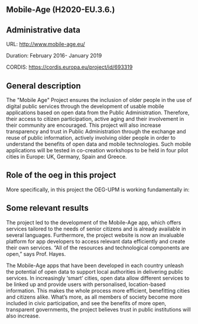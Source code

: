 ## Mobile-Age (H2020-EU.3.6.)


## Administrative data

URL: http://www.mobile-age.eu/

Duration: February 2016- January 2019

CORDIS: https://cordis.europa.eu/project/id/693319

## General description
The "Mobile Age" Project ensures the inclusion of older people in the use of digital public services through the development of usable mobile applications based on open data from the Public Administration. Therefore, their access to citizen participation, active aging and their involvement in their community are encouraged. This project will also increase transparency and trust in Public Administration through the exchange and reuse of public information, actively involving older people in order to understand the benefits of open data and mobile technologies. Such mobile applications will be tested in co-creation workshops to be held in four pilot cities in Europe: UK, Germany, Spain and Greece.



## Role of the oeg in this project
More specifically, in this project the OEG-UPM is working fundamentally in:



## Some relevant results
The project led to the development of the Mobile-Age app, which offers services tailored to the needs of senior citizens and is already available in several languages. Furthermore, the project website is now an invaluable platform for app developers to access relevant data efficiently and create their own services. “All of the resources and technological components are open,” says Prof. Hayes.

The Mobile-Age apps that have been developed in each country unleash the potential of open data to support local authorities in delivering public services. In increasingly ‘smart’ cities, open data allow different services to be linked up and provide users with personalised, location-based information. This makes the whole process more efficient, benefitting cities and citizens alike. What’s more, as all members of society become more included in civic participation, and see the benefits of more open, transparent governments, the project believes trust in public institutions will also increase.